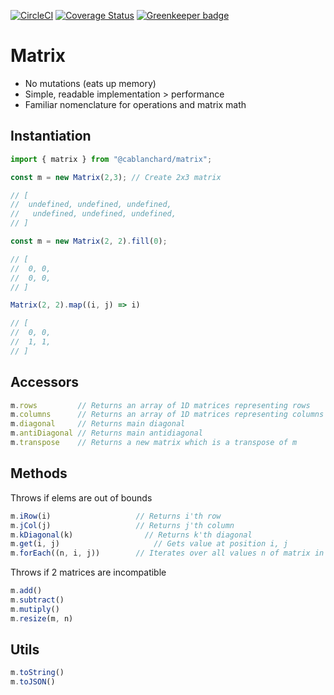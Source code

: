 [![CircleCI](https://circleci.com/gh/cblanc/matrix.svg?style=svg)](https://circleci.com/gh/cblanc/matrix) [![Coverage Status](https://coveralls.io/repos/github/cblanc/matrix/badge.svg?branch=master)](https://coveralls.io/github/cblanc/matrix?branch=master) [![Greenkeeper badge](https://badges.greenkeeper.io/cblanc/matrix.svg)](https://greenkeeper.io/)

# Matrix

- No mutations (eats up memory)
- Simple, readable implementation > performance
- Familiar nomenclature for operations and matrix math

## Instantiation

```javascript
import { matrix } from "@cablanchard/matrix";

const m = new Matrix(2,3); // Create 2x3 matrix

// [
// 	undefined, undefined, undefined,
//   undefined, undefined, undefined,
// ]

const m = new Matrix(2, 2).fill(0);

// [
// 	0, 0,
//  0, 0,
// ]

Matrix(2, 2).map((i, j) => i)

// [
// 	0, 0,
//  1, 1,
// ]
```

## Accessors

```javascript
m.rows         // Returns an array of 1D matrices representing rows
m.columns      // Returns an array of 1D matrices representing columns
m.diagonal     // Returns main diagonal
m.antiDiagonal // Returns main antidiagonal
m.transpose    // Returns a new matrix which is a transpose of m
```

## Methods

Throws if elems are out of bounds

```javascript
m.iRow(i)         			// Returns i'th row
m.jCol(j)         			// Returns j'th column
m.kDiagonal(k)  			  // Returns k'th diagonal
m.get(i, j)			     		// Gets value at position i, j
m.forEach((n, i, j))		// Iterates over all values n of matrix in positions i, j
```

Throws if 2 matrices are incompatible

```javascript
m.add()
m.subtract()
m.mutiply()
m.resize(m, n)
```

## Utils

```javascript
m.toString()
m.toJSON()
```
